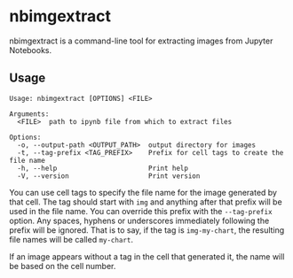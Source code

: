 # nbimgextract

nbimgextract is a command-line tool for extracting images from Jupyter Notebooks.

## Usage

```text
Usage: nbimgextract [OPTIONS] <FILE>

Arguments:
  <FILE>  path to ipynb file from which to extract files

Options:
  -o, --output-path <OUTPUT_PATH>  output directory for images
  -t, --tag-prefix <TAG_PREFIX>    Prefix for cell tags to create the file name
  -h, --help                       Print help
  -V, --version                    Print version
```

You can use cell tags to specify the file name for the image generated by that cell.
The tag should start with `img` and anything after that prefix will be used in the file name.
You can override this prefix with the `--tag-prefix` option.
Any spaces, hyphens or underscores immediately following the prefix will be ignored.
That is to say, if the tag is `img-my-chart`, the resulting file names will be called `my-chart`.

If an image appears without a tag in the cell that generated it, the name will be based on the cell number.
